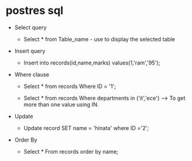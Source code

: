 # postres sql

- Select query
    - Select * from Table_name - use to display the selected table

- Insert query
    - Insert into records(id,name,marks) values(1,'ram','95');

- Where clause
    - Select * from records Where ID = '1';

    - Select * from records Where departments in ('it','ece') --> To get more than one value using IN.

- Update
    - Update record SET name = 'hinata' where ID ='2';

- Order By 
    - Select * From records order by name;
    